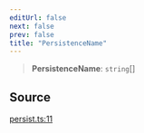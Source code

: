 ```yaml
---
editUrl: false
next: false
prev: false
title: "PersistenceName"
---
```


> **PersistenceName**: `string`[]

## Source

[persist.ts:11](https://github.com/nodenogg-in/alpha-p2p/blob/e46703f/packages/statekit/src/persist.ts#L11)
